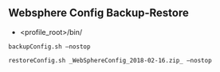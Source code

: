 ## Websphere Config Backup-Restore

-   <profile_root>/bin/
```
backupConfig.sh –nostop
```
```
restoreConfig.sh _WebSphereConfig_2018-02-16.zip_ –nostop